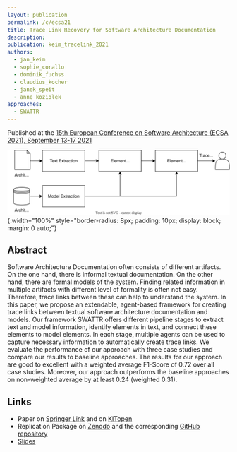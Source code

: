 ```yaml
---
layout: publication
permalink: /c/ecsa21
title: Trace Link Recovery for Software Architecture Documentation
description:
publication: keim_tracelink_2021
authors:
  - jan_keim
  - sophie_corallo
  - dominik_fuchss
  - claudius_kocher
  - janek_speit
  - anne_koziolek
approaches:
  - SWATTR
---
```


Published at the [15th European Conference on Software Architecture (ECSA 2021), September 13-17 2021](https://conf.researchr.org/home/ecsa-2021)

![SWATTR Overview](/assets/img/approaches/ecsa21-swattr.svg){:width="100%" style="border-radius: 8px; padding: 10px; display: block; margin: 0 auto;"}

## Abstract

Software Architecture Documentation often consists of different artifacts.
On the one hand, there is informal textual documentation.
On the other hand, there are formal models of the system.
Finding related information in multiple artifacts with different level of formality is often not easy.
Therefore, trace links between these can help to understand the system.
In this paper, we propose an extendable, agent-based framework for creating trace links between textual software architecture documentation and models.
Our framework SWATTR offers different pipeline stages to extract text and model information, identify elements in text, and connect these elements to model elements.
In each stage, multiple agents can be used to capture necessary information to automatically create trace links.
We evaluate the performance of our approach with three case studies and compare our results to baseline approaches.
The results for our approach are good to excellent with a weighted average F1-Score of 0.72 over all case studies.
Moreover, our approach outperforms the baseline approaches on non-weighted average by at least 0.24 (weighted 0.31).

## Links

- Paper on [Springer Link](https://doi.org/10.1007/978-3-030-86044-8_7) and on [KITopen](https://doi.org/10.5445/IR/1000138399)
- Replication Package on [Zenodo](https://doi.org/10.5281/zenodo.4730621) and the corresponding [GitHub repository](https://github.com/ArDoCo/SWATTR)
- [Slides](/assets/pdf/presentation_21_ecsa_TLR.pdf)
